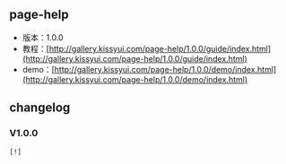 ## page-help

* 版本：1.0.0
* 教程：[http://gallery.kissyui.com/page-help/1.0.0/guide/index.html](http://gallery.kissyui.com/page-help/1.0.0/guide/index.html)
* demo：[http://gallery.kissyui.com/page-help/1.0.0/demo/index.html](http://gallery.kissyui.com/page-help/1.0.0/demo/index.html)

## changelog

### V1.0.0

    [!]


